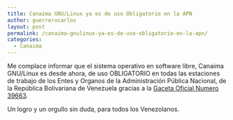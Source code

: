 ```yaml
---
title: Canaima GNU/Linux ya es de uso Obligatorio en la APN
author: guerrerocarlos
layout: post
permalink: /canaima-gnulinux-ya-es-de-uso-obligatorio-en-la-apn/
categories:
  - Canaima
---
```

Me complace informar que el sistema operativo en software libre, Canaima GNU/Linux es desde ahora, de uso OBLIGATORIO en todas las estaciones de trabajo de los Entes y Organos de la Administración Pública Nacional, de la República Bolivariana de Venezuela gracias a la [Gaceta Oficial Numero 39663][1].

Un logro y un orgullo sin duda, para todos los Venezolanos.

 [1]: http://noticierolegal.com/index.php?option=com_content&view=article&id=6651&Itemid=49